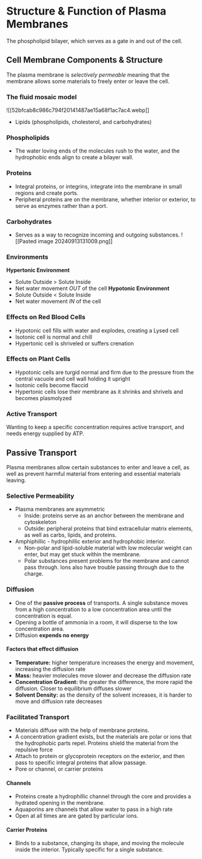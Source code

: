 # Structure & Function of Plasma Membranes
The phospholipid bilayer, which serves as a gate in and out of the cell.
## Cell Membrane Components & Structure
The plasma membrane is *selectively permeable* meaning that the membrane allows some materials to freely enter or leave the cell.
### The fluid mosaic model
![[52bfcab8c986c794f20141487ae15a68f1ac7ac4.webp]]
- Lipids (phospholipids, cholesterol, and carbohydrates)
### Phospholipids
- The water loving ends of the molecules rush to the water, and the hydrophobic ends align to create a bilayer wall.
### Proteins
- Integral proteins, or integrins, integrate into the membrane in small regions and create ports.
- Peripheral proteins are on the membrane, whether interior or exterior, to serve as enzymes rather than a port.
### Carbohydrates
- Serves as a way to recognize incoming and outgoing substances.
![[Pasted image 20240913131009.png]]
### Environments
**Hypertonic Environment**
- Solute Outside > Solute Inside
- Net water movement *OUT* of the cell
**Hypotonic Environment**
- Solute Outside < Solute Inside
- Net water movement *IN* of the cell
### Effects on Red Blood Cells
- Hypotonic cell fills with water and explodes, creating a Lysed cell
- Isotonic cell is normal and chill
- Hypertonic cell is shriveled or suffers crenation
### Effects on Plant Cells
- Hypotonic cells are turgid normal and firm due to the pressure from the central vacuole and cell wall holding it upright
- Isotonic cells become flaccid
- Hypertonic cells lose their membrane as it shrinks and shrivels and becomes plasmolyzed
### Active Transport
Wanting to keep a specific concentration requires active transport, and needs energy supplied by ATP.

## Passive Transport
Plasma membranes allow certain substances to enter and leave a cell, as well as prevent harmful material from entering and essential materials leaving.
### Selective Permeability
- Plasma membranes are asymmetric
	- Inside: proteins serve as an anchor between the membrane and cytoskeleton
	- Outside: peripheral proteins that bind extracellular matrix elements, as well as carbs, lipids, and proteins.
- Amphiphillic - hydrophillic exterior and hydrophobic interior.
	- Non-polar and lipid-soluble material with low molecular weight can enter, but may get stuck within the membrane.
	- Polar substances present problems for the membrane and cannot pass through. Ions also have trouble passing through due to the charge.
### Diffusion
- One of the **passive process** of transports. A single substance moves from a high concentration to a low concentration area until the concentration is equal.
- Opening a bottle of ammonia in a room, it will disperse to the low concentration area.
- Diffusion **expends no energy**
#### Factors that effect diffusion
- **Temperature:** higher temperature increases the energy and movement, increasing the diffusion rate
- **Mass:** heavier molecules move slower and decrease the diffusion rate
- **Concentration Gradient:** the greater the difference, the more rapid the diffusion. Closer to equilibrium diffuses slower
- **Solvent Density:** as the density of the solvent increases, it is harder to move and diffusion rate decreases
### Facilitated Transport
- Materials diffuse with the help of membrane proteins.
- A concentration gradient exists, but the materials are polar or ions that the hydrophobic parts repel. Proteins shield the material from the repulsive force
- Attach to protein or glycoprotein receptors on the exterior, and then pass to specific integral proteins that allow passage.
- Pore or channel, or carrier proteins
#### Channels
- Proteins create a hydrophillic channel through the core and provides a hydrated opening in the membrane.
- Aquaporins are channels that allow water to pass in a high rate
- Open at all times are are gated by particular ions.
#### Carrier Proteins
- Binds to a substance, changing its shape, and moving the molecule inside the interior. Typically specific for a single substance.